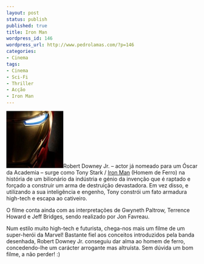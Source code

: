 ```yaml
---
layout: post
status: publish
published: true
title: Iron Man
wordpress_id: 146
wordpress_url: http://www.pedrolamas.com/?p=146
categories:
- Cinema
tags:
- Cinema
- Sci-Fi
- Thriller
- Acção
- Iron Man
---
```

[![Iron Man](/wp-content/uploads/2008/05/iron_man-150x150.jpg "iron_man")](/wp-content/uploads/2008/05/iron_man.jpg "Iron Man")Robert Downey Jr. – actor já nomeado para um Óscar da Academia – surge como Tony Stark / [Iron Man](http://www.imdb.com/title/tt0371746/) (Homem de Ferro) na história de um bilionário da indústria e génio da invenção que é raptado e forçado a construir um arma de destruição devastadora. Em vez disso, e utilizando a sua inteligência e engenho, Tony constrói um fato armadura high-tech e escapa ao cativeiro.

O filme conta ainda com as interpretações de Gwyneth Paltrow, Terrence Howard e Jeff Bridges, sendo realizado por Jon Favreau.

Num estilo muito high-tech e futurista, chega-nos mais um filme de um super-herói da Marvel! Bastante fiel aos conceitos introduzidos pela banda desenhada, Robert Downey Jr. conseguiu dar alma ao homem de ferro, concedendo-lhe um carácter arrogante mas altruísta. Sem dúvida um bom filme, a não perder! :)
